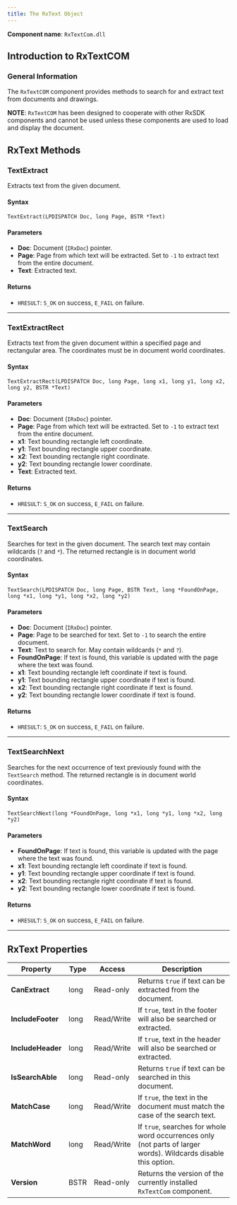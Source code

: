 ```yaml
---
title: The RxText Object
---
```


**Component name**: `RxTextCom.dll`

## Introduction to RxTextCOM

### General Information

The `RxTextCOM` component provides methods to search for and extract text from documents and drawings.

**NOTE**: `RxTextCOM` has been designed to cooperate with other RxSDK components and cannot be used unless these components are used to load and display the document.

## RxText Methods

### TextExtract

Extracts text from the given document.

#### Syntax

```
TextExtract(LPDISPATCH Doc, long Page, BSTR *Text)
```

#### Parameters

- **Doc**: Document (`IRxDoc`) pointer.
- **Page**: Page from which text will be extracted. Set to `-1` to extract text from the entire document.
- **Text**: Extracted text.

#### Returns

- `HRESULT`: `S_OK` on success, `E_FAIL` on failure.

---

### TextExtractRect

Extracts text from the given document within a specified page and rectangular area. The coordinates must be in document world coordinates.

#### Syntax

```
TextExtractRect(LPDISPATCH Doc, long Page, long x1, long y1, long x2, long y2, BSTR *Text)
```

#### Parameters

- **Doc**: Document (`IRxDoc`) pointer.
- **Page**: Page from which text will be extracted. Set to `-1` to extract text from the entire document.
- **x1**: Text bounding rectangle left coordinate.
- **y1**: Text bounding rectangle upper coordinate.
- **x2**: Text bounding rectangle right coordinate.
- **y2**: Text bounding rectangle lower coordinate.
- **Text**: Extracted text.

#### Returns

- `HRESULT`: `S_OK` on success, `E_FAIL` on failure.

---

### TextSearch

Searches for text in the given document. The search text may contain wildcards (`?` and `*`). The returned rectangle is in document world coordinates.

#### Syntax

```
TextSearch(LPDISPATCH Doc, long Page, BSTR Text, long *FoundOnPage, long *x1, long *y1, long *x2, long *y2)
```

#### Parameters

- **Doc**: Document (`IRxDoc`) pointer.
- **Page**: Page to be searched for text. Set to `-1` to search the entire document.
- **Text**: Text to search for. May contain wildcards (`*` and `?`).
- **FoundOnPage**: If text is found, this variable is updated with the page where the text was found.
- **x1**: Text bounding rectangle left coordinate if text is found.
- **y1**: Text bounding rectangle upper coordinate if text is found.
- **x2**: Text bounding rectangle right coordinate if text is found.
- **y2**: Text bounding rectangle lower coordinate if text is found.

#### Returns

- `HRESULT`: `S_OK` on success, `E_FAIL` on failure.

---

### TextSearchNext

Searches for the next occurrence of text previously found with the `TextSearch` method. The returned rectangle is in document world coordinates.

#### Syntax

```
TextSearchNext(long *FoundOnPage, long *x1, long *y1, long *x2, long *y2)
```

#### Parameters

- **FoundOnPage**: If text is found, this variable is updated with the page where the text was found.
- **x1**: Text bounding rectangle left coordinate if text is found.
- **y1**: Text bounding rectangle upper coordinate if text is found.
- **x2**: Text bounding rectangle right coordinate if text is found.
- **y2**: Text bounding rectangle lower coordinate if text is found.

#### Returns

- `HRESULT`: `S_OK` on success, `E_FAIL` on failure.

---

## RxText Properties

| Property          | Type | Access     | Description                                                                                                     |
| ----------------- | ---- | ---------- | --------------------------------------------------------------------------------------------------------------- |
| **CanExtract**    | long | Read-only  | Returns `true` if text can be extracted from the document.                                                      |
| **IncludeFooter** | long | Read/Write | If `true`, text in the footer will also be searched or extracted.                                               |
| **IncludeHeader** | long | Read/Write | If `true`, text in the header will also be searched or extracted.                                               |
| **IsSearchAble**  | long | Read-only  | Returns `true` if text can be searched in this document.                                                        |
| **MatchCase**     | long | Read/Write | If `true`, the text in the document must match the case of the search text.                                     |
| **MatchWord**     | long | Read/Write | If `true`, searches for whole word occurrences only (not parts of larger words). Wildcards disable this option. |
| **Version**       | BSTR | Read-only  | Returns the version of the currently installed `RxTextCom` component.                                           |
